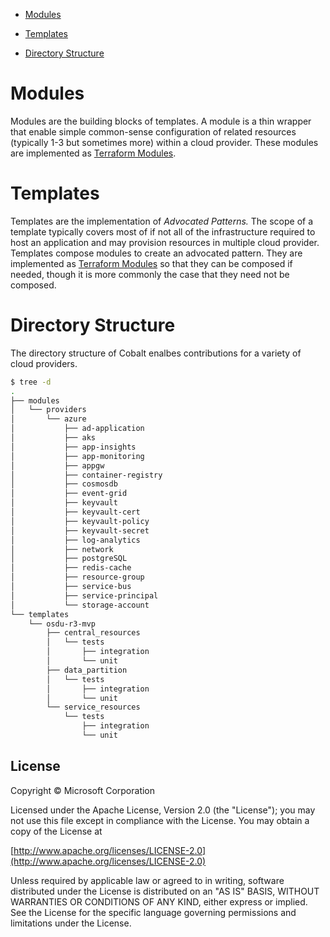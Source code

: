 - [Modules](#modules)

- [Templates](#templates)

- [Directory Structure](#directory-structure)

# Modules

Modules are the building blocks of templates. A module is a thin wrapper that enable simple common-sense configuration of related resources (typically 1-3 but sometimes more) within a cloud provider. These modules are implemented as [Terraform Modules](https://www.terraform.io/docs/configuration/modules.html).


# Templates

Templates are the implementation of *Advocated Patterns.* The scope of a template typically covers most of if not all of the infrastructure required to host an application and may provision resources in multiple cloud provider. Templates compose modules to create an advocated pattern. They are implemented as [Terraform Modules](https://www.terraform.io/docs/configuration/modules.html) so that they can be composed if needed, though it is more commonly the case that they need not be composed.



# Directory Structure

The directory structure of Cobalt enalbes contributions for a variety of cloud providers.

```bash
$ tree -d
.
├── modules
│   └── providers
│       └── azure
│           ├── ad-application
│           ├── aks
│           ├── app-insights
│           ├── app-monitoring
│           ├── appgw
│           ├── container-registry
│           ├── cosmosdb
│           ├── event-grid
│           ├── keyvault
│           ├── keyvault-cert
│           ├── keyvault-policy
│           ├── keyvault-secret
│           ├── log-analytics
│           ├── network
│           ├── postgreSQL
│           ├── redis-cache
│           ├── resource-group
│           ├── service-bus
│           ├── service-principal
│           └── storage-account
└── templates
    └── osdu-r3-mvp
        ├── central_resources
        │   └── tests
        │       ├── integration
        │       └── unit
        ├── data_partition
        │   └── tests
        │       ├── integration
        │       └── unit
        └── service_resources
            └── tests
                ├── integration
                └── unit
```

## License
Copyright © Microsoft Corporation

Licensed under the Apache License, Version 2.0 (the "License");
you may not use this file except in compliance with the License.
You may obtain a copy of the License at

[http://www.apache.org/licenses/LICENSE-2.0](http://www.apache.org/licenses/LICENSE-2.0)

Unless required by applicable law or agreed to in writing, software
distributed under the License is distributed on an "AS IS" BASIS,
WITHOUT WARRANTIES OR CONDITIONS OF ANY KIND, either express or implied.
See the License for the specific language governing permissions and
limitations under the License.
